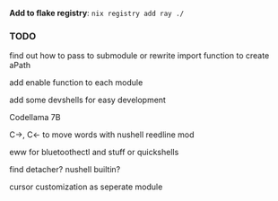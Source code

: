 **Add to flake registry**: `nix registry add ray ./`

### TODO

find out how to pass to submodule or rewrite import function to create aPath

add enable function to each module

add some devshells for easy development

Codellama 7B

C->, C<- to move words with nushell reedline mod

eww for bluetoothectl and stuff or quickshells

find detacher? nushell builtin?

cursor customization as seperate module

